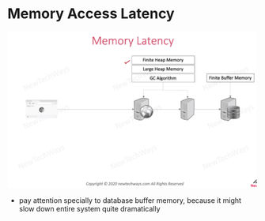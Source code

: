 # Memory Access Latency

![Alt text](image-6.png)

- pay attention specially to database buffer memory, because it might slow down entire system quite dramatically 